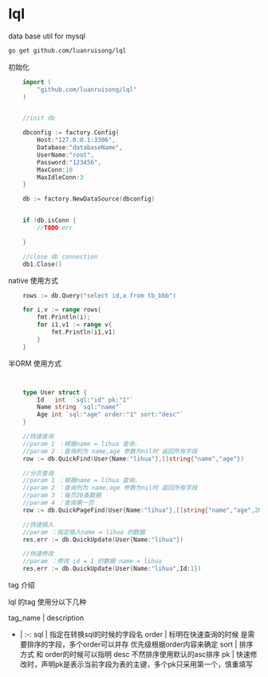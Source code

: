 # lql




data base util for mysql


```sh
go get github.com/luanruisong/lql
```

初始化

```go
    import (
        "github.com/luanruisong/lql"
    )


    //init db

    dbconfig := factory.Config{
        Host:"127.0.0.1:3306",
        Database:"databaseName",
        UserName:"root",
        Password:"123456",
        MaxConn:10
        MaxIdleConn:3
    }

    db := factory.NewDataSource(dbconfig)


    if !db.isConn {
        //TODO err

    }

    //close db connection
    db1.Close()

```

native 使用方式

```go
    rows := db.Query("select id,a from tb_bbb")

    for i,v := range rows{
        fmt.Println(i);
        for i1,v1 := range v{
            fmt.Println(i1,v1)
        }
    }
```


半ORM 使用方式

```go


    type User struct {
        Id   int  `sql:"id" pk:"1"`
        Name string `sql:"name"`
        Age int `sql:"age" order:"1" sort:"desc"`
    }

    //快速查询
    //param 1 ：根据name = lihua 查询，
    //param 2 ：查询列为 name,age 参数为nil时 返回所有字段
    row := db.QuickFind(User{Name:"lihua"},[]string{"name","age"})

    //分页查询
    //param 1 ：根据name = lihua 查询，
    //param 2 ：查询列为 name,age 参数为nil时 返回所有字段
    //param 3 ：每页20条数据
    //param 4 ：查询第一页
    row := db.QuickPageFind(User{Name:"lihua"},[]string{"name","age",20,1})

    //快速插入
    //param ：指定插入name = lihua 的数据
    res,err := db.QuickUpdate(User{Name:"lihua"})

    //快速修改
    //param ：修改 id = 1 的数据 name = lihua
    res,err := db.QuickUpdate(User{Name:"lihua",Id:1})

```

tag 介绍


lql 的tag 使用分以下几种

tag_name | description
- | :-:
sql   | 指定在转换sql的时候的字段名
order | 标明在快速查询的时候 是需要排序的字段，多个order可以并存 优先级根据order内容来确定
sort  | 排序方式 和 order的时候可以指明 desc 不然排序使用默认的asc排序
pk    | 快速修改时，声明pk是表示当前字段为表的主键，多个pk只采用第一个，慎重填写



